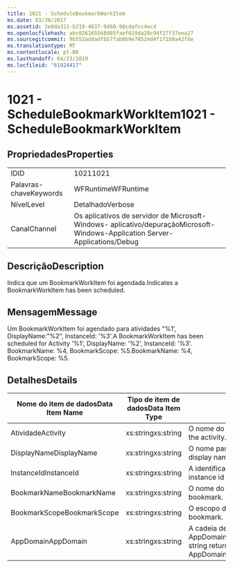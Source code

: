 ```yaml
---
title: 1021 - ScheduleBookmarkWorkItem
ms.date: 03/30/2017
ms.assetid: 2e0da311-b219-4637-9460-90cdafcc4ecd
ms.openlocfilehash: abc026165568d05faef619da28c94f27f37eea27
ms.sourcegitcommit: 9b552addadfb57fab0b9e7852ed4f1f1b8a42f8e
ms.translationtype: MT
ms.contentlocale: pt-BR
ms.lasthandoff: 04/23/2019
ms.locfileid: "61924417"
---
```

# <a name="1021---schedulebookmarkworkitem"></a><span data-ttu-id="e3e34-102">1021 - ScheduleBookmarkWorkItem</span><span class="sxs-lookup"><span data-stu-id="e3e34-102">1021 - ScheduleBookmarkWorkItem</span></span>
## <a name="properties"></a><span data-ttu-id="e3e34-103">Propriedades</span><span class="sxs-lookup"><span data-stu-id="e3e34-103">Properties</span></span>  
  
|||  
|-|-|  
|<span data-ttu-id="e3e34-104">ID</span><span class="sxs-lookup"><span data-stu-id="e3e34-104">ID</span></span>|<span data-ttu-id="e3e34-105">1021</span><span class="sxs-lookup"><span data-stu-id="e3e34-105">1021</span></span>|  
|<span data-ttu-id="e3e34-106">Palavras-chave</span><span class="sxs-lookup"><span data-stu-id="e3e34-106">Keywords</span></span>|<span data-ttu-id="e3e34-107">WFRuntime</span><span class="sxs-lookup"><span data-stu-id="e3e34-107">WFRuntime</span></span>|  
|<span data-ttu-id="e3e34-108">Nível</span><span class="sxs-lookup"><span data-stu-id="e3e34-108">Level</span></span>|<span data-ttu-id="e3e34-109">Detalhado</span><span class="sxs-lookup"><span data-stu-id="e3e34-109">Verbose</span></span>|  
|<span data-ttu-id="e3e34-110">Canal</span><span class="sxs-lookup"><span data-stu-id="e3e34-110">Channel</span></span>|<span data-ttu-id="e3e34-111">Os aplicativos de servidor de Microsoft-Windows- aplicativo/depuração</span><span class="sxs-lookup"><span data-stu-id="e3e34-111">Microsoft-Windows-Application Server-Applications/Debug</span></span>|  
  
## <a name="description"></a><span data-ttu-id="e3e34-112">Descrição</span><span class="sxs-lookup"><span data-stu-id="e3e34-112">Description</span></span>  
 <span data-ttu-id="e3e34-113">Indica que um BookmarkWorkItem foi agendada.</span><span class="sxs-lookup"><span data-stu-id="e3e34-113">Indicates a BookmarkWorkItem has been scheduled.</span></span>  
  
## <a name="message"></a><span data-ttu-id="e3e34-114">Mensagem</span><span class="sxs-lookup"><span data-stu-id="e3e34-114">Message</span></span>  
 <span data-ttu-id="e3e34-115">Um BookmarkWorkItem foi agendado para atividades "%1', DisplayName:"%2", InstanceId: '%3'.</span><span class="sxs-lookup"><span data-stu-id="e3e34-115">A BookmarkWorkItem has been scheduled for Activity '%1', DisplayName: '%2', InstanceId: '%3'.</span></span>  <span data-ttu-id="e3e34-116">BookmarkName: %4, BookmarkScope: %5.</span><span class="sxs-lookup"><span data-stu-id="e3e34-116">BookmarkName: %4, BookmarkScope: %5.</span></span>  
  
## <a name="details"></a><span data-ttu-id="e3e34-117">Detalhes</span><span class="sxs-lookup"><span data-stu-id="e3e34-117">Details</span></span>  
  
|<span data-ttu-id="e3e34-118">Nome do item de dados</span><span class="sxs-lookup"><span data-stu-id="e3e34-118">Data Item Name</span></span>|<span data-ttu-id="e3e34-119">Tipo de item de dados</span><span class="sxs-lookup"><span data-stu-id="e3e34-119">Data Item Type</span></span>|<span data-ttu-id="e3e34-120">Descrição</span><span class="sxs-lookup"><span data-stu-id="e3e34-120">Description</span></span>|  
|--------------------|--------------------|-----------------|  
|<span data-ttu-id="e3e34-121">Atividade</span><span class="sxs-lookup"><span data-stu-id="e3e34-121">Activity</span></span>|<span data-ttu-id="e3e34-122">xs:string</span><span class="sxs-lookup"><span data-stu-id="e3e34-122">xs:string</span></span>|<span data-ttu-id="e3e34-123">O nome do tipo de atividade.</span><span class="sxs-lookup"><span data-stu-id="e3e34-123">The type name of the activity.</span></span>|  
|<span data-ttu-id="e3e34-124">DisplayName</span><span class="sxs-lookup"><span data-stu-id="e3e34-124">DisplayName</span></span>|<span data-ttu-id="e3e34-125">xs:string</span><span class="sxs-lookup"><span data-stu-id="e3e34-125">xs:string</span></span>|<span data-ttu-id="e3e34-126">O nome para exibição de atividade.</span><span class="sxs-lookup"><span data-stu-id="e3e34-126">The display name of the activity.</span></span>|  
|<span data-ttu-id="e3e34-127">InstanceId</span><span class="sxs-lookup"><span data-stu-id="e3e34-127">InstanceId</span></span>|<span data-ttu-id="e3e34-128">xs:string</span><span class="sxs-lookup"><span data-stu-id="e3e34-128">xs:string</span></span>|<span data-ttu-id="e3e34-129">A identificação de instância de atividade.</span><span class="sxs-lookup"><span data-stu-id="e3e34-129">The instance id of the activity.</span></span>|  
|<span data-ttu-id="e3e34-130">BookmarkName</span><span class="sxs-lookup"><span data-stu-id="e3e34-130">BookmarkName</span></span>|<span data-ttu-id="e3e34-131">xs:string</span><span class="sxs-lookup"><span data-stu-id="e3e34-131">xs:string</span></span>|<span data-ttu-id="e3e34-132">O nome do indicador.</span><span class="sxs-lookup"><span data-stu-id="e3e34-132">The name of the bookmark.</span></span>|  
|<span data-ttu-id="e3e34-133">BookmarkScope</span><span class="sxs-lookup"><span data-stu-id="e3e34-133">BookmarkScope</span></span>|<span data-ttu-id="e3e34-134">xs:string</span><span class="sxs-lookup"><span data-stu-id="e3e34-134">xs:string</span></span>|<span data-ttu-id="e3e34-135">O escopo do indexador.</span><span class="sxs-lookup"><span data-stu-id="e3e34-135">The scope of the bookmark.</span></span>|  
|<span data-ttu-id="e3e34-136">AppDomain</span><span class="sxs-lookup"><span data-stu-id="e3e34-136">AppDomain</span></span>|<span data-ttu-id="e3e34-137">xs:string</span><span class="sxs-lookup"><span data-stu-id="e3e34-137">xs:string</span></span>|<span data-ttu-id="e3e34-138">A cadeia de caracteres retornada por AppDomain.CurrentDomain.FriendlyName.</span><span class="sxs-lookup"><span data-stu-id="e3e34-138">The string returned by AppDomain.CurrentDomain.FriendlyName.</span></span>|
